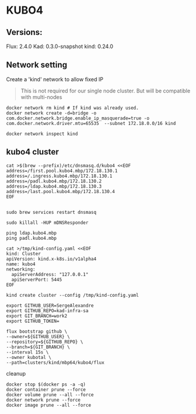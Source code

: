 # KUBO4

## Versions:

Flux: 2.4.0
Kad: 0.3.0-snapshot
kind: 0.24.0

## Network setting

Create a 'kind' network to allow fixed IP
> This is not required for our single node cluster. But will be compatible with multi-nodes

```
docker network rm kind # If kind was already used.
docker network create -d=bridge -o com.docker.network.bridge.enable_ip_masquerade=true -o com.docker.network.driver.mtu=65535  --subnet 172.18.0.0/16 kind

docker network inspect kind
```


## kubo4 cluster


```
cat >$(brew --prefix)/etc/dnsmasq.d/kubo4 <<EOF
address=/first.pool.kubo4.mbp/172.18.130.1 
address=/.ingress.kubo4.mbp/172.18.130.1 
address=/padl.kubo4.mbp/172.18.130.2 
address=/ldap.kubo4.mbp/172.18.130.3 
address=/last.pool.kubo4.mbp/172.18.130.4 
EOF


sudo brew services restart dnsmasq

sudo killall -HUP mDNSResponder

ping ldap.kubo4.mbp
ping padl.kubo4.mbp
```


```
cat >/tmp/kind-config.yaml <<EOF
kind: Cluster
apiVersion: kind.x-k8s.io/v1alpha4
name: kubo4
networking:
  apiServerAddress: "127.0.0.1"
  apiServerPort: 5445
EOF

kind create cluster --config /tmp/kind-config.yaml

```

```
export GITHUB_USER=SergeAlexandre
export GITHUB_REPO=kad-infra-sa
export GIT_BRANCH=work2
export GITHUB_TOKEN=

flux bootstrap github \
--owner=${GITHUB_USER} \
--repository=${GITHUB_REPO} \
--branch=${GIT_BRANCH} \
--interval 15s \
--owner kubotal \
--path=clusters/kind/mbp64/kubo4/flux

```


cleanup

```
docker stop $(docker ps -a -q)
docker container prune --force
docker volume prune --all --force
docker network prune --force
docker image prune --all --force



```
